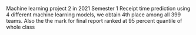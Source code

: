 Machine learning project 2 in 2021 Semester 1
Receipt time prediction using 4 different machine learning models,
we obtain 4th place among all 399 teams. Also the the mark for final report ranked at 95 percent quantile of whole class
